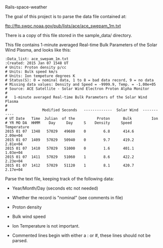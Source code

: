 Rails-space-weather

The goal of this project is to parse the data file contained at:

  ftp://ftp.swpc.noaa.gov/pub/lists/ace/ace_swepam_1m.txt

There is a copy of this file stored in the sample_data/ directory.

This file contains 1-minute averaged Real-time Bulk Parameters of the Solar Wind Plasma,
and looks like this:

    :Data_list: ace_swepam_1m.txt
    :Created: 2015 Jan 07 1548 UT
    # Units: Proton density p/cc
    # Units: Bulk speed km/s
    # Units: Ion tempeture degrees K
    # Status(S): 0 = nominal data, 1 to 8 = bad data record, 9 = no data
    # Missing data values: Density and Speed = -9999.9, Temp. = -1.00e+05
    # Source: ACE Satellite - Solar Wind Electron Proton Alpha Monitor
    #
    #   1-minute averaged Real-time Bulk Parameters of the Solar Wind Plasma
    # 
    #                Modified Seconds   -------------  Solar Wind  -----------
    # UT Date   Time  Julian  of the          Proton      Bulk         Ion
    # YR MO DA  HHMM    Day     Day     S    Density     Speed     Temperature
    2015 01 07  1348   57029   49680    0        6.8      414.6     2.09e+04
    2015 01 07  1409   57029   50940    0        9.7      419.2     2.81e+04
    2015 01 07  1410   57029   51000    0        1.6      401.1     1.03e+04
    2015 01 07  1411   57029   51060    1        8.6      422.2     2.23e+04
    2015 01 07  1412   57029   51120    1        8.1      420.7     2.17e+04

Parse the text file, keeping track of the following data:

  * Year/Month/Day (seconds etc not needed)
  * Whether the record is "nominal" (see comments in file)
  * Proton density
  * Bulk wind speed

* Ion Temperature is not important.
* Commented lines begin with either a : or #, these lines should not be parsed.

